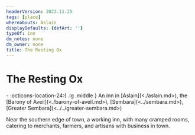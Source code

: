 ```yaml
---
headerVersion: 2023.11.25
tags: [place]
whereabouts: Aslain
displayDefaults: {defArt: ''}
typeOf: inn
dm_notes: none
dm_owner: none
title: The Resting Ox
---
```

# The Resting Ox
<div class="grid cards ext-narrow-margin ext-one-column" markdown>
-    :octicons-location-24:{ .lg .middle } An inn in [Aslain](<./aslain.md>), the [Barony of Aveil](<./barony-of-aveil.md>), [Sembara](<../sembara.md>), [Greater Sembara](<../../greater-sembara.md>)  
</div>


Near the southern edge of town, a working inn, with many cramped rooms, catering to merchants, farmers, and artisans with business in town.
